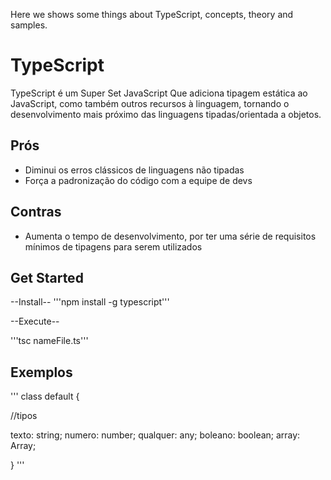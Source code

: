 Here we shows some things about TypeScript, concepts, theory and samples.

# TypeScript

TypeScript é um Super Set JavaScript Que adiciona tipagem estática ao JavaScript, como também outros recursos à linguagem, tornando o desenvolvimento mais próximo das linguagens tipadas/orientada a objetos.

## Prós

- Diminui os erros clássicos de linguagens não tipadas
- Força a padronização do código com a equipe de devs


## Contras

- Aumenta o tempo de desenvolvimento, por ter uma série de requisitos mínimos de tipagens para serem utilizados

## Get Started

--Install--
'''npm install -g typescript'''

--Execute--

'''tsc nameFile.ts'''

## Exemplos

'''
class default {

  //tipos

  texto: string;
  numero: number;
  qualquer: any;
  boleano: boolean;
  array: Array<any>; 

}
'''